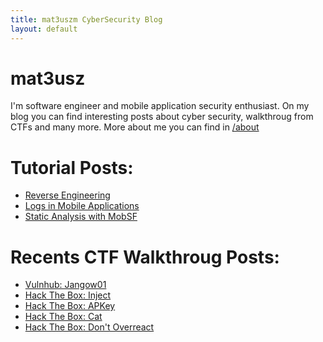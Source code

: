 ```yaml
---
title: mat3uszm CyberSecurity Blog
layout: default
---
```


# mat3usz 
I'm software engineer and mobile application security enthusiast. 
On my blog you can find interesting posts about cyber security, walkthroug from CTFs and many more.
More about me you can find in [/about](/sites/about.md)   

# Tutorial Posts:
* [Reverse Engineering](/posts/reverseEng.md)
* [Logs in Mobile Applications](/posts/logs.md)
* [Static Analysis with MobSF](/posts/static_analysis.md)


# Recents CTF Walkthroug Posts:
* [Vulnhub: Jangow01](/posts/jangow01.md)
* [Hack The Box: Inject](/posts/htb_inject.md)
* [Hack The Box: APKey](/posts/apkey.md)
* [Hack The Box: Cat](/posts/cat.md)
* [Hack The Box: Don't Overreact](/posts/dontoverreact.md)
